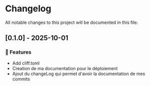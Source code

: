 # Changelog

All notable changes to this project will be documented in this file.

## [0.1.0] - 2025-10-01

### 🚀 Features

- Add cliff.toml
- Creation de ma documentation pour le déploiement
- Ajout du changeLog qui permet d'avoir la documentation de mes commits

<!-- generated by git-cliff -->
